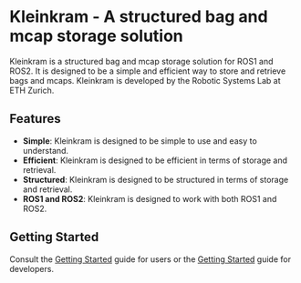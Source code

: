 # Kleinkram - A structured bag and mcap storage solution

Kleinkram is a structured bag and mcap storage solution for ROS1 and ROS2. It is designed to be a simple and efficient
way to store and retrieve bags and mcaps. Kleinkram is developed by the Robotic Systems Lab at ETH Zurich.

## Features

- **Simple**: Kleinkram is designed to be simple to use and easy to understand.
- **Efficient**: Kleinkram is designed to be efficient in terms of storage and retrieval.
- **Structured**: Kleinkram is designed to be structured in terms of storage and retrieval.
- **ROS1 and ROS2**: Kleinkram is designed to work with both ROS1 and ROS2.

## Getting Started

Consult the [Getting Started](https://docs.datasets.leggedrobotics.com/usage/getting-started.html) guide for users or
the [Getting Started](https://docs.datasets.leggedrobotics.com/development/getting-started.html) guide for developers.
